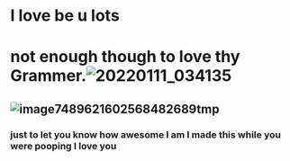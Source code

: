# I love be u lots
# not enough      though to love thy Grammer.![20220111_034135](20220111_034135.jpg)
## ![image7489621602568482689tmp](image7489621602568482689tmp)
###  just to let you know how awesome I am I made this while you were pooping I love you
